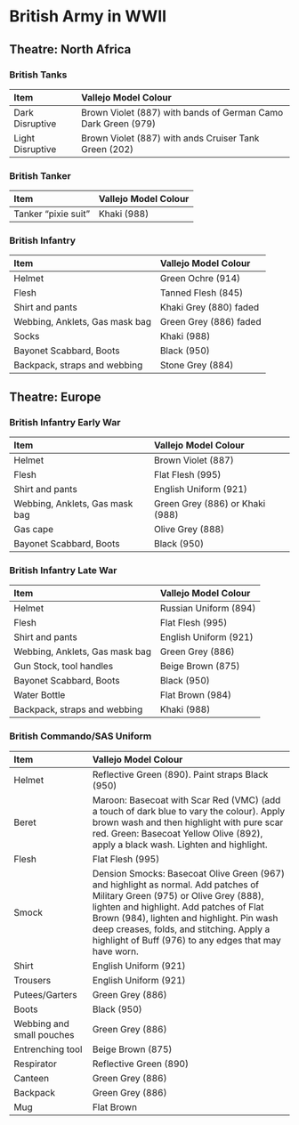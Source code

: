 # British Army in WWII
## Theatre: North Africa
### British Tanks
| Item | Vallejo Model Colour |
| :---- | :---- |
| Dark Disruptive | Brown Violet (887) with bands of German Camo Dark Green (979) |
| Light Disruptive | Brown Violet (887) with ands Cruiser Tank Green (202)  |

### British Tanker
| Item | Vallejo Model Colour |
| :---- | :---- |
| Tanker “pixie suit” | Khaki (988) |

### British Infantry
| Item | Vallejo Model Colour |
| :---- | :---- |
| Helmet  | Green Ochre (914) |
| Flesh | Tanned Flesh (845) |
| Shirt and pants | Khaki Grey (880) faded |
| Webbing, Anklets, Gas mask bag | Green Grey (886) faded |
| Socks | Khaki (988) |
| Bayonet Scabbard, Boots | Black (950) |
| Backpack, straps and webbing | Stone Grey (884) |

## Theatre: Europe
### British Infantry Early War
| Item | Vallejo Model Colour |
| :---- | :---- |
| Helmet  | Brown Violet (887) |
| Flesh | Flat Flesh (995) |
| Shirt and pants | English Uniform (921) |
| Webbing, Anklets, Gas mask bag | Green Grey (886)  or Khaki (988) |
| Gas cape | Olive Grey (888) |
| Bayonet Scabbard, Boots | Black (950) |

### British Infantry Late War
| Item | Vallejo Model Colour |
| :---- | :---- |
| Helmet  | Russian Uniform (894) |
| Flesh | Flat Flesh (995) |
| Shirt and pants | English Uniform (921) |
| Webbing, Anklets, Gas mask bag | Green Grey (886) |
| Gun Stock, tool handles | Beige Brown (875) |
| Bayonet Scabbard, Boots | Black (950) |
| Water Bottle | Flat Brown (984) |
| Backpack, straps and webbing | Khaki (988) |

### British Commando/SAS Uniform
| Item | Vallejo Model Colour |
| :---- | :---- |
| Helmet  | Reflective Green (890).  Paint straps Black (950) |
| Beret | Maroon:  Basecoat with Scar Red (VMC) (add a touch of dark blue to vary the colour).  Apply brown wash and then highlight with pure scar red. Green:  Basecoat Yellow Olive (892), apply a black wash.  Lighten and highlight. |
| Flesh | Flat Flesh (995) |
| Smock | Dension Smocks:  Basecoat Olive Green (967) and highlight as normal.  Add patches of Military Green (975) or Olive Grey (888), lighten and highlight.  Add patches of Flat Brown (984), lighten and highlight.  Pin wash deep creases, folds, and stitching.  Apply a highlight of Buff (976) to any edges that may have worn. |
| Shirt | English Uniform (921) |
| Trousers | English Uniform (921) |
| Putees/Garters | Green Grey (886) |
| Boots | Black (950) |
| Webbing and small pouches | Green Grey (886) |
| Entrenching tool | Beige Brown (875) |
| Respirator | Reflective Green (890) |
| Canteen | Green Grey (886) |
| Backpack | Green Grey (886) |
| Mug | Flat Brown |